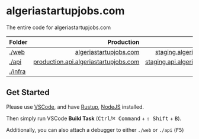 # algeriastartupjobs.com

The entire code for algeriastartupjobs.com

| **Folder**         |                                                                         **Production** |                                                                      **Staging** |
| :----------------- | -------------------------------------------------------------------------------------: | -------------------------------------------------------------------------------: |
| [./web](./web)     |                               [algeriastartupjobs.com](https://algeriastartupjobs.com) |         [staging.algeriastartupjobs.com](https://staging.algeriastartupjobs.com) |
| [./api](./api)     | [production.api.algeriastartupjobs.com](https://production.api.algeriastartupjobs.com) | [staging.api.algeriastartupjobs.com](https://staging.api.algeriastartupjobs.com) |
| [./infra](./infra) |                                                                                        |                                                                                  |

## Get Started

Please use [VSCode](https://code.visualstudio.com/), and have [Rustup](https://rustup.rs/), [NodeJS](https://nodejs.org/) installed.

Then simply run VSCode **Build Task** (<kbd>Ctrl</kbd>/<kbd>⌘ Command</kbd> + <kbd>⇧ Shift</kbd> + <kbd>B</kbd>).

Additionally, you can also attach a debugger to either `./web` or `./api` (<kbd>F5</kbd>)
